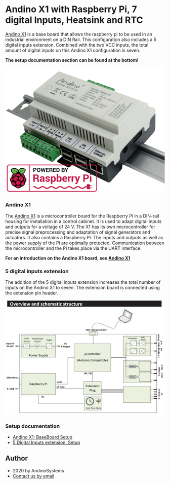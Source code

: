 Andino X1 with Raspberry Pi, 7 digital Inputs, Heatsink and RTC
======

[Andino X1][1] is a base board that allows the raspberry pi to be used in an industrial environment on a DIN Rail. This configuration also includes a 5 digital inputs extension. Combined with the two VCC inputs, the total amount of digital inputs on this Andino X1 configuration is seven.

**The setup documentation section can be found at the bottom!**

![Andino X1 - Raspberry Pi on DIN Rail](./img/Andino-X1-Raspberry-Pi-in-der-industrie.png)  

### Andino X1
The [Andino X1][1] is a microcontroller board for the Raspberry Pi in a DIN-rail housing for installation in a control cabinet. It is used to adapt digital inputs and outputs for a voltage of 24 V. The X1 has its own microcontroller for precise signal preprocessing and adaptation of signal generators and actuators. It also contains a Raspberry Pi. The inputs and outputs as well as the power supply of the Pi are optimally protected. Communication between the microcontroller and the Pi takes place via the UART interface.

**For an introduction on the Andino X1 board, see [Andino X1](../../)**

### 5 digital inputs extension

The addition of the 5 digital inputs extension increases the total number of inputs on the Andino X1 to seven. The extension board is connected using the extension pin header.

 ![Andino X1 - 7 Inputs schematics](./img/Andino-X1-schematic-structure.png) 


### Setup documentation

- [Andino X1: BaseBoard Setup](../../BaseBoard)
- [5 Digital Inputs extension: Setup](../../../Andino-Common/Extensions/5DI)

Author
-----

* 2020 by AndinoSystems
* [Contact us by email](mailto:info@andino.systems)

[1]:https://andino.systems/andino-x1/

